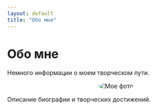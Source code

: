```yaml
---
layout: default
title: "Обо мне"
---
```


# Обо мне

Немного информации о моем творческом пути.

<div style="text-align: center;">
  <img src="{{ '/assets/images/author.jpg' | relative_url }}" alt="Мое фото" style="max-width: 300px; border-radius: 50%;">
</div>

Описание биографии и творческих достижений.
